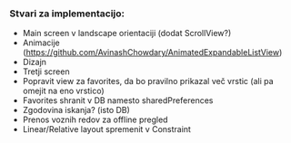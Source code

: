 ### Stvari za implementacijo:
* Main screen v landscape orientaciji (dodat ScrollView?)
* Animacije (https://github.com/AvinashChowdary/AnimatedExpandableListView)
* Dizajn
* Tretji screen
* Popravit view za favorites, da bo pravilno prikazal več vrstic (ali pa omejit na eno vrstico)
* Favorites shranit v DB namesto sharedPreferences
* Zgodovina iskanja? (isto DB)
* Prenos voznih redov za offline pregled
* Linear/Relative layout spremenit v Constraint
